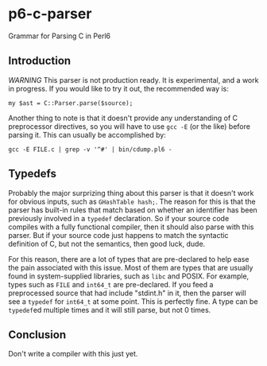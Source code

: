 p6-c-parser
===========

Grammar for Parsing C in Perl6


Introduction
------------

*WARNING* This parser is not production ready. It is experimental, and a work in progress.
If you would like to try it out, the recommended way is:

`my $ast = C::Parser.parse($source);`


Another thing to note is that it doesn't provide any understanding of C preprocessor
directives, so you will have to use `gcc -E` (or the like) before parsing it. This
can usually be accomplished by:

`gcc -E FILE.c | grep -v '^#' | bin/cdump.pl6 -`

Typedefs
--------

Probably the major surprizing thing about this parser is that it doesn't work for
obvious inputs, such as `GHashTable hash;`. The reason for this is that the parser
has built-in rules that match based on whether an identifier has been previously
involved in a `typedef` declaration. So if your source code compiles with a fully
functional compiler, then it should also parse with this parser. But if your source
code just happens to match the syntactic definition of C, but not the semantics,
then good luck, dude.

For this reason, there are a lot of types that are pre-declared to help ease the
pain associated with this issue. Most of them are types that are usually found
in system-supplied libraries, such as `libc` and POSIX. For example, types such
as `FILE` and `int64_t` are pre-declared. If you feed a preprocessed source
that had include "stdint.h" in it, then the parser will see a `typedef` for
`int64_t` at some point. This is perfectly fine. A type can be `typedef`ed
multiple times and it will still parse, but not 0 times.

Conclusion
----------

Don't write a compiler with this just yet.

